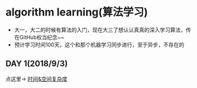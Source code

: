 # algorithm learning(算法学习)
-  大一，大二的时候有算法的入门，现在大三了想认认真真的深入学习算法，传在GitHub权当纪念~~
-  预计学习时间100天，这个和那个机器学习同步进行，至于异步，不存在的

## DAY 1(2018/9/3)
点这里->
[时间&空间复杂度](https://github.com/Cyberhan123/algorithm_learn/blob/master/day1/Space%26Time%20Complexity.md)
